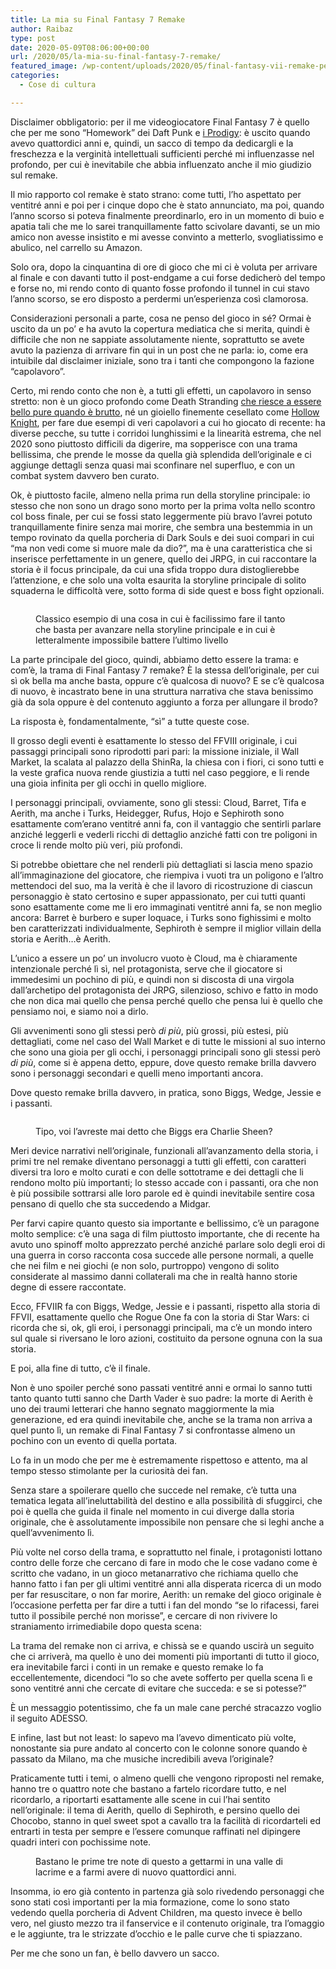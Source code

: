 ```yaml
---
title: La mia su Final Fantasy 7 Remake
author: Raibaz
type: post
date: 2020-05-09T08:06:00+00:00
url: /2020/05/la-mia-su-final-fantasy-7-remake/
featured_image: /wp-content/uploads/2020/05/final-fantasy-vii-remake-personaggi-shinra-verranno-mostrati-tokyo-game-show-v3-397634-1280x720-min-990x557-1.jpg
categories:
  - Cose di cultura

---
```

Disclaimer obbligatorio: per il me videogiocatore Final Fantasy 7 è quello che per me sono &#8220;Homework&#8221; dei Daft Punk e [i Prodigy][1]: è uscito quando avevo quattordici anni e, quindi, un sacco di tempo da dedicargli e la freschezza e la verginità intellettuali sufficienti perché mi influenzasse nel profondo, per cui è inevitabile che abbia influenzato anche il mio giudizio sul remake.

Il mio rapporto col remake è stato strano: come tutti, l&#8217;ho aspettato per ventitré anni e poi per i cinque dopo che è stato annunciato, ma poi, quando l&#8217;anno scorso si poteva finalmente preordinarlo, ero in un momento di buio e apatia tali che me lo sarei tranquillamente fatto scivolare davanti, se un mio amico non avesse insistito e mi avesse convinto a metterlo, svogliatissimo e abulico, nel carrello su Amazon.

Solo ora, dopo la cinquantina di ore di gioco che mi ci è voluta per arrivare al finale e con davanti tutto il post-endgame a cui forse dedicherò del tempo e forse no, mi rendo conto di quanto fosse profondo il tunnel in cui stavo l&#8217;anno scorso, se ero disposto a perdermi un&#8217;esperienza così clamorosa.

Considerazioni personali a parte, cosa ne penso del gioco in sé? Ormai è uscito da un po&#8217; e ha avuto la copertura mediatica che si merita, quindi è difficile che non ne sappiate assolutamente niente, soprattutto se avete avuto la pazienza di arrivare fin qui in un post che ne parla: io, come era intuibile dal disclaimer iniziale, sono tra i tanti che compongono la fazione &#8220;capolavoro&#8221;.

Certo, mi rendo conto che non è, a tutti gli effetti, un capolavoro in senso stretto: non è un gioco profondo come Death Stranding [che riesce a essere bello pure quando è brutto][2], né un gioiello finemente cesellato come [Hollow Knight][3], per fare due esempi di veri capolavori a cui ho giocato di recente: ha diverse pecche, su tutte i corridoi lunghissimi e la linearità estrema, che nel 2020 sono piuttosto difficili da digerire, ma sopperisce con una trama bellissima, che prende le mosse da quella già splendida dell&#8217;originale e ci aggiunge dettagli senza quasi mai sconfinare nel superfluo, e con un combat system davvero ben curato.

Ok, è piuttosto facile, almeno nella prima run della storyline principale: io stesso che non sono un drago sono morto per la prima volta nello scontro col boss finale, per cui se fossi stato leggermente più bravo l&#8217;avrei potuto tranquillamente finire senza mai morire, che sembra una bestemmia in un tempo rovinato da quella porcheria di Dark Souls e dei suoi compari in cui &#8220;ma non vedi come si muore male da dio?&#8221;, ma è una caratteristica che si inserisce perfettamente in un genere, quello dei JRPG, in cui raccontare la storia è il focus principale, da cui una sfida troppo dura distoglierebbe l&#8217;attenzione, e che solo una volta esaurita la storyline principale di solito squaderna le difficoltà vere, sotto forma di side quest e boss fight opzionali.<figure class="wp-block-image size-large">

<img src="https://www.raibaz.it/wp-content/uploads/2020/05/Final-Fantasy-7-Remake-New-Gameplay-Features-13.jpg" alt="" class="wp-image-384" srcset="https://www.raibaz.it/wp-content/uploads/2020/05/Final-Fantasy-7-Remake-New-Gameplay-Features-13.jpg 958w, https://www.raibaz.it/wp-content/uploads/2020/05/Final-Fantasy-7-Remake-New-Gameplay-Features-13-300x168.jpg 300w, https://www.raibaz.it/wp-content/uploads/2020/05/Final-Fantasy-7-Remake-New-Gameplay-Features-13-768x430.jpg 768w" sizes="(max-width: 958px) 100vw, 958px" /> <figcaption>Classico esempio di una cosa in cui è facilissimo fare il tanto che basta per avanzare nella storyline principale e in cui è letteralmente impossibile battere l&#8217;ultimo livello</figcaption></figure> 

La parte principale del gioco, quindi, abbiamo detto essere la trama: e com&#8217;è, la trama di Final Fantasy 7 remake? È la stessa dell&#8217;originale, per cui sì ok bella ma anche basta, oppure c&#8217;è qualcosa di nuovo? E se c&#8217;è qualcosa di nuovo, è incastrato bene in una struttura narrativa che stava benissimo già da sola oppure è del contenuto aggiunto a forza per allungare il brodo?

La risposta è, fondamentalmente, &#8220;sì&#8221; a tutte queste cose.

Il grosso degli eventi è esattamente lo stesso del FFVIII originale, i cui passaggi principali sono riprodotti pari pari: la missione iniziale, il Wall Market, la scalata al palazzo della ShinRa, la chiesa con i fiori, ci sono tutti e la veste grafica nuova rende giustizia a tutti nel caso peggiore, e li rende una gioia infinita per gli occhi in quello migliore.

I personaggi principali, ovviamente, sono gli stessi: Cloud, Barret, Tifa e Aerith, ma anche i Turks, Heidegger, Rufus, Hojo e Sephiroth sono esattamente com&#8217;erano ventitré anni fa, con il vantaggio che sentirli parlare anziché leggerli e vederli ricchi di dettaglio anziché fatti con tre poligoni in croce li rende molto più veri, più profondi.

Si potrebbe obiettare che nel renderli più dettagliati si lascia meno spazio all&#8217;immaginazione del giocatore, che riempiva i vuoti tra un poligono e l&#8217;altro mettendoci del suo, ma la verità è che il lavoro di ricostruzione di ciascun personaggio è stato certosino e super appassionato, per cui tutti quanti sono esattamente come me li ero immaginati ventitré anni fa, se non meglio ancora: Barret è burbero e super loquace, i Turks sono fighissimi e molto ben caratterizzati individualmente, Sephiroth è sempre il miglior villain della storia e Aerith&#8230;è Aerith.

L&#8217;unico a essere un po&#8217; un involucro vuoto è Cloud, ma è chiaramente intenzionale perché lì sì, nel protagonista, serve che il giocatore si immedesimi un pochino di più, e quindi non si discosta di una virgola dall&#8217;archetipo del protagonista dei JRPG, silenzioso, schivo e fatto in modo che non dica mai quello che pensa perché quello che pensa lui è quello che pensiamo noi, e siamo noi a dirlo.

Gli avvenimenti sono gli stessi però _di più_, più grossi, più estesi, più dettagliati, come nel caso del Wall Market e di tutte le missioni al suo interno che sono una gioia per gli occhi, i personaggi principali sono gli stessi però  _di più_, come si è appena detto, eppure, dove questo remake brilla davvero sono i personaggi secondari e quelli meno importanti ancora.

Dove questo remake brilla davvero, in pratica, sono Biggs, Wedge, Jessie e i passanti.<figure class="wp-block-image size-large">

<img src="https://www.raibaz.it/wp-content/uploads/2020/05/maxresdefault-1024x576.jpg" alt="" class="wp-image-385" srcset="https://www.raibaz.it/wp-content/uploads/2020/05/maxresdefault-1024x576.jpg 1024w, https://www.raibaz.it/wp-content/uploads/2020/05/maxresdefault-300x169.jpg 300w, https://www.raibaz.it/wp-content/uploads/2020/05/maxresdefault-768x432.jpg 768w, https://www.raibaz.it/wp-content/uploads/2020/05/maxresdefault.jpg 1280w" sizes="(max-width: 1024px) 100vw, 1024px" /> <figcaption>Tipo, voi l&#8217;avreste mai detto che Biggs era Charlie Sheen?</figcaption></figure> 

Meri device narrativi nell&#8217;originale, funzionali all&#8217;avanzamento della storia, i primi tre nel remake diventano personaggi a tutti gli effetti, con caratteri diversi tra loro e molto curati e con delle sottotrame e dei dettagli che li rendono molto più importanti; lo stesso accade con i passanti, ora che non è più possibile sottrarsi alle loro parole ed è quindi inevitabile sentire cosa pensano di quello che sta succedendo a Midgar.

Per farvi capire quanto questo sia importante e bellissimo, c&#8217;è un paragone molto semplice: c&#8217;è una saga di film piuttosto importante, che di recente ha avuto uno spinoff molto apprezzato perché anziché parlare solo degli eroi di una guerra in corso racconta cosa succede alle persone normali, a quelle che nei film e nei giochi (e non solo, purtroppo) vengono di solito considerate al massimo danni collaterali ma che in realtà hanno storie degne di essere raccontate.

Ecco, FFVIIR fa con Biggs, Wedge, Jessie e i passanti, rispetto alla storia di FFVII, esattamente quello che Rogue One fa con la storia di Star Wars: ci ricorda che si, ok, gli eroi, i personaggi principali, ma c&#8217;è un mondo intero sul quale si riversano le loro azioni, costituito da persone ognuna con la sua storia.

E poi, alla fine di tutto, c&#8217;è il finale.

Non è uno spoiler perché sono passati ventitré anni e ormai lo sanno tutti tanto quanto tutti sanno che Darth Vader è suo padre: la morte di Aerith è uno dei traumi letterari che hanno segnato maggiormente la mia generazione, ed era quindi inevitabile che, anche se la trama non arriva a quel punto lì, un remake di Final Fantasy 7 si confrontasse almeno un pochino con un evento di quella portata.

Lo fa in un modo che per me è estremamente rispettoso e attento, ma al tempo stesso stimolante per la curiosità dei fan.

Senza stare a spoilerare quello che succede nel remake, c&#8217;è tutta una tematica legata all&#8217;ineluttabilità del destino e alla possibilità di sfuggirci, che poi è quella che guida il finale nel momento in cui diverge dalla storia originale, che è assolutamente impossibile non pensare che si leghi anche a quell&#8217;avvenimento lì.

Più volte nel corso della trama, e soprattutto nel finale, i protagonisti lottano contro delle forze che cercano di fare in modo che le cose vadano come è scritto che vadano, in un gioco metanarrativo che richiama quello che hanno fatto i fan per gli ultimi ventitré anni alla disperata ricerca di un modo per far resuscitare, o non far morire, Aerith: un remake del gioco originale è l&#8217;occasione perfetta per far dire a tutti i fan del mondo &#8220;se lo rifacessi, farei tutto il possibile perché non morisse&#8221;, e cercare di non rivivere lo straniamento irrimediabile dopo questa scena:<figure class="wp-block-embed-youtube wp-block-embed is-type-video is-provider-youtube wp-embed-aspect-4-3 wp-has-aspect-ratio">

<div class="wp-block-embed__wrapper">
</div></figure> 

La trama del remake non ci arriva, e chissà se e quando uscirà un seguito che ci arriverà, ma quello è uno dei momenti più importanti di tutto il gioco, era inevitabile farci i conti in un remake e questo remake lo fa eccellentemente, dicendoci &#8220;lo so che avete sofferto per quella scena lì e sono ventitré anni che cercate di evitare che succeda: e se si potesse?&#8221;

È un messaggio potentissimo, che fa un male cane perché stracazzo voglio il seguito ADESSO.

E infine, last but not least: lo sapevo ma l&#8217;avevo dimenticato più volte, nonostante sia pure andato al concerto con le colonne sonore quando è passato da Milano, ma che musiche incredibili aveva l&#8217;originale?

Praticamente tutti i temi, o almeno quelli che vengono riproposti nel remake, hanno tre o quattro note che bastano a fartelo ricordare tutto, e nel ricordarlo, a riportarti esattamente alle scene in cui l&#8217;hai sentito nell&#8217;originale: il tema di Aerith, quello di Sephiroth, e persino quello dei Chocobo, stanno in quel sweet spot a cavallo tra la facilità di ricordarteli ed entrarti in testa per sempre e l&#8217;essere comunque raffinati nel dipingere quadri interi con pochissime note.<figure class="wp-block-embed-youtube wp-block-embed is-type-video is-provider-youtube wp-embed-aspect-4-3 wp-has-aspect-ratio">

<div class="wp-block-embed__wrapper">
</div><figcaption>Bastano le prime tre note di questo a gettarmi in una valle di lacrime e a farmi avere di nuovo quattordici anni.</figcaption></figure> 

Insomma, io ero già contento in partenza già solo rivedendo personaggi che sono stati così importanti per la mia formazione, come lo sono stato vedendo quella porcheria di Advent Children, ma questo invece è bello vero, nel giusto mezzo tra il fanservice e il contenuto originale, tra l&#8217;omaggio e le aggiunte, tra le strizzate d&#8217;occhio e le palle curve che ti spiazzano.

Per me che sono un fan, è bello davvero un sacco.

 [1]: https://www.raibaz.it/2019/03/flinty/
 [2]: https://www.raibaz.it/2020/01/death-stranding-e-bellissimo/
 [3]: https://www.raibaz.it/2019/04/hollow-knight-e-un-fottuto-capolavoro/